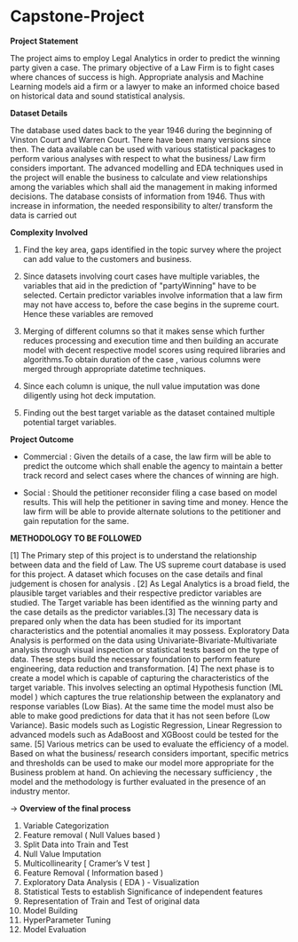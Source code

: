 # Capstone-Project

**Project Statement**

The project aims to employ Legal Analytics in order to predict the winning party given a case. The primary objective of a Law Firm is to fight cases where chances of success is high. Appropriate analysis and Machine Learning models aid a firm or a lawyer to make an informed choice based on historical data and sound statistical analysis.

**Dataset Details**

The database used dates back to the year 1946 during the beginning of Vinston Court and Warren Court. There have been many versions since then. The data available can be used with various statistical packages to perform various analyses with respect to what the business/ Law firm considers important. The advanced modelling and EDA techniques used in the project will enable the business to calculate and view relationships among the variables which shall aid the management in making informed decisions. The database consists of information from 1946. Thus with increase in information, the needed responsibility to alter/ transform the data is carried out

**Complexity Involved**

1.	Find the key area, gaps identified in the topic survey where the project can add value to the customers and business.

2.	Since datasets involving court cases have multiple variables, the variables that aid in the prediction of "partyWinning" have to be selected. Certain predictor variables involve information that a law firm may not have access to, before the case begins in the supreme court. Hence these variables are removed

3.	Merging of different columns so that it makes sense which further reduces processing and execution time and then building an accurate model with decent respective model scores using required libraries and algorithms.To obtain duration of the case , various columns were merged through appropriate datetime techniques.
4.	Since each column is unique, the null value imputation was done diligently using hot deck imputation.
5.	Finding out the best target variable as the dataset contained multiple potential target variables.


**Project Outcome**

-	Commercial : Given the details of a case, the law firm will be able to predict the outcome which shall enable the agency to maintain a better track record and select cases where the chances of winning are high.

-	Social : Should the petitioner reconsider filing a case based on model results. This will help the petitioner in saving time and money. Hence the law firm will be able to provide alternate solutions to the petitioner and gain reputation for the same.
 

**METHODOLOGY TO BE FOLLOWED**




[1] The Primary step of this project is to understand the relationship between data and the field of Law. The US supreme court database is used for this project. A dataset which focuses on the case details and final judgement is chosen for analysis . [2] As Legal Analytics is a broad field, the plausible target variables and their respective predictor variables are studied. The Target variable has been identified as the winning party and the case details as the predictor variables.[3] The necessary data is prepared only when the data has been studied for its important characteristics and the potential anomalies it may possess. Exploratory Data Analysis is performed on the data using Univariate-Bivariate-Multivariate analysis through visual inspection or statistical tests based on the type of data. These steps build the necessary foundation to perform feature engineering, data reduction and transformation. [4] The next phase is to create a model which is capable of capturing the characteristics of the target variable. This involves selecting an optimal Hypothesis function (ML model ) which captures the true relationship between the explanatory and response variables (Low Bias). At the same time the model must also be able to make good predictions for data that it has not seen before (Low Variance). Basic models such as Logistic Regression, Linear Regression to advanced models such as AdaBoost and XGBoost could be tested for the same. [5] Various metrics can be used to evaluate the efficiency of a model. Based on what the business/ research considers important, specific metrics and thresholds can be used to make our model more appropriate for the Business problem at hand. On achieving the necessary sufficiency , the model and the methodology is further evaluated in the presence of an industry mentor.




-> **Overview of the final process**
1. Variable Categorization
2. Feature removal ( Null Values based )
3. Split Data into Train and Test
4. Null Value Imputation
5. Multicollinearity [ Cramer’s V test ]
6. Feature Removal ( Information based )
7. Exploratory Data Analysis ( EDA ) - Visualization
8. Statistical Tests to establish Significance of independent features
9. Representation of Train and Test of original data
10. Model Building
11. HyperParameter Tuning
12. Model Evaluation
